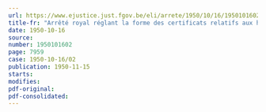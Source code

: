 ```yaml
---
url: https://www.ejustice.just.fgov.be/eli/arrete/1950/10/16/1950101602/justel
title-fr: "Arrêté royal réglant la forme des certificats relatifs aux humanités latin-sciences, créées à titre expérimental, et la forme de la déclaration d'homologation de ces certificats"
date: 1950-10-16
source:
number: 1950101602
page: 7959
case: 1950-10-16/02
publication: 1950-11-15
starts:
modifies:
pdf-original:
pdf-consolidated:
---
```


